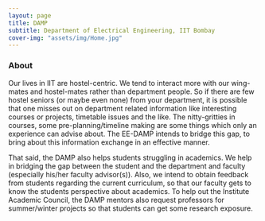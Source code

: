 ```yaml
---
layout: page
title: DAMP
subtitle: Department of Electrical Engineering, IIT Bombay
cover-img: "assets/img/Home.jpg"
---
```


### About
Our lives in IIT are hostel-centric. We tend to interact more with our wing-mates and hostel-mates rather than department people. So if there are few hostel seniors (or maybe even none) from your department, it is possible that one misses out on department related information like interesting courses or projects, timetable issues and the like. The nitty-gritties in courses, some pre-planning/timeline making are some things which only an experience can advise about. The EE-DAMP intends to bridge this gap, to bring about this information exchange in an effective manner. 

That said, the DAMP also helps students struggling in academics. We help in bridging the gap between the student and the department and faculty (especially his/her faculty advisor(s)). Also, we intend to obtain feedback from students regarding the current curriculum, so that our faculty gets to know the students perspective about academics. To help out the Institute Academic Council, the DAMP mentors also request professors for summer/winter projects so that students can get some research exposure.

